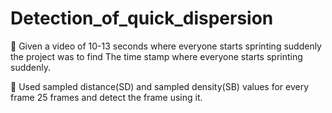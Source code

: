 # Detection_of_quick_dispersion

 Given a video of 10-13 seconds where everyone starts sprinting suddenly the 
project was to find
The time stamp where everyone starts sprinting suddenly. 

 Used sampled distance(SD) and sampled density(SB) values for 
every frame 25 frames and detect the frame using it.
